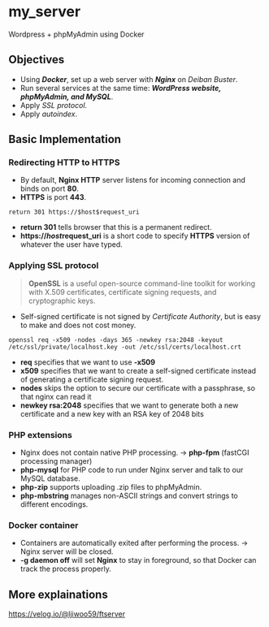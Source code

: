 # my_server
Wordpress + phpMyAdmin using Docker

## Objectives

* Using _**Docker**_, set up a web server with _**Nginx**_ on _Deiban Buster_.
* Run several services at the same time: _**WordPress website, phpMyAdmin, and MySQL**_.
* Apply _SSL protocol_.
* Apply _autoindex_.

## Basic Implementation

### Redirecting HTTP to HTTPS
* By default, **Nginx HTTP** server listens for incoming connection and binds on port **80**.
* **HTTPS** is port **443**.
```
return 301 https://$host$request_uri
```
* **return 301** tells browser that this is a permanent redirect.
* **https://$host$request_uri** is a short code to specify **HTTPS** version of whatever the user have typed.

### Applying SSL protocol

> **OpenSSL** is a useful open-source command-line toolkit for working with X.509 certificates, certificate signing requests, and cryptographic keys.

* Self-signed certificate is not signed by _Certificate Authority_, but is easy to make and does not cost money.

```
openssl req -x509 -nodes -days 365 -newkey rsa:2048 -keyout /etc/ssl/private/localhost.key -out /etc/ssl/certs/localhost.crt
```
* **req** specifies that we want to use **-x509**
* **x509** specifies that we want to create a self-signed certificate instead of generating a certificate signing request.
* **nodes** skips the option to secure our certificate with a passphrase, so that nginx can read it
* **newkey rsa:2048** specifies that we want to generate both a new certificate and a new key with an RSA key of 2048 bits

### PHP extensions
* Nginx does not contain native PHP processing.
-> **php-fpm** (fastCGI processing manager) 
* **php-mysql** for PHP code to run under Nginx server and talk to our MySQL database.
* **php-zip** supports uploading .zip files to phpMyAdmin.
* **php-mbstring** manages non-ASCII strings and convert strings to different encodings.

### Docker container
* Containers are automatically exited after performing the process.
-> Nginx server will be closed.
* **-g daemon off** will set **Nginx** to stay in foreground, so that Docker can track the process properly.

## More explainations
https://velog.io/@ljiwoo59/ftserver
